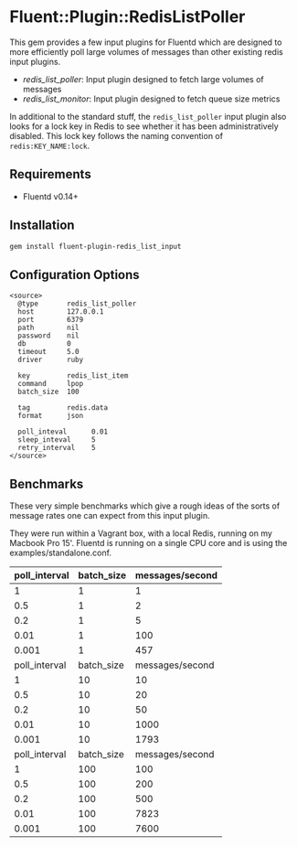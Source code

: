 # Fluent::Plugin::RedisListPoller

This gem provides a few input plugins for Fluentd which are designed to more efficiently poll large volumes of messages than other existing redis input plugins. 

* *redis_list_poller*: Input plugin designed to fetch large volumes of messages
* *redis_list_monitor*: Input plugin designed to fetch queue size metrics

In additional to the standard stuff, the `redis_list_poller` input plugin also looks for a lock key in Redis to see whether it has been administratively disabled. This lock key follows the naming convention of `redis:KEY_NAME:lock`.

## Requirements

* Fluentd v0.14+

## Installation

```bash
gem install fluent-plugin-redis_list_input
```

## Configuration Options

```
<source>
  @type       redis_list_poller
  host        127.0.0.1
  port        6379
  path        nil
  password    nil
  db          0
  timeout     5.0
  driver      ruby

  key         redis_list_item
  command     lpop
  batch_size  100

  tag         redis.data
  format      json

  poll_inteval      0.01
  sleep_inteval     5
  retry_interval    5
</source>
```

## Benchmarks

These very simple benchmarks which give a rough ideas of the sorts of message rates one can expect from this input plugin.

They were run within a Vagrant box, with a local Redis, running on my Macbook Pro 15'. Fluentd is running on a single CPU core and is using the examples/standalone.conf.

poll_interval|batch_size|messages/second|
-------------|----------|---------------|
1     | 1   | 1
0.5   | 1   | 2
0.2   | 1   | 5
0.01  | 1   | 100
0.001 | 1   | 457
poll_interval|batch_size|messages/second|
1     | 10  | 10
0.5   | 10  | 20
0.2   | 10  | 50
0.01  | 10  | 1000 
0.001 | 10  | 1793
poll_interval|batch_size|messages/second|
1     | 100 | 100
0.5   | 100 | 200
0.2   | 100 | 500
0.01  | 100 | 7823
0.001 | 100 | 7600

